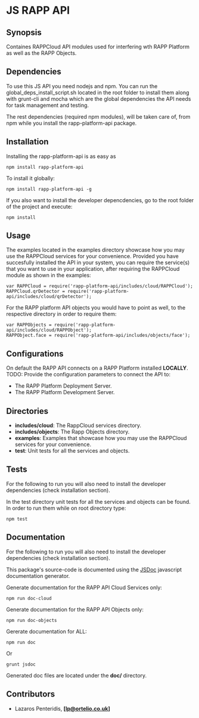 # JS RAPP API

## Synopsis

Containes RAPPCloud API modules used for interfering wth RAPP Platform as well as the RAPP Objects.


## Dependencies

To use this JS API you need nodejs and npm.
You can run the global_deps_install_script.sh located in the root folder to install them along with grunt-cli and mocha which are the global dependencies the API needs for task management and testing.

The rest dependencies (required npm modules), will be taken care of, from npm while you install the rapp-platform-api package.


## Installation

Installing the rapp-platform-api is as easy as 

```shell
npm install rapp-platform-api
```

To install it globally:

```shell
npm install rapp-platform-api -g
```

If you also want to install the developer depencdencies, go to the root folder of the project and execute:

```shell
npm install
```

## Usage

The examples located in the examples directory showcase how you may use the RAPPCloud services for your convenience.
Provided you have succesfully installed the API in your system, you can require the service(s) that you want to use in your application, after requiring the RAPPCloud module as shown in the examples:

```shell
var RAPPCloud = require('rapp-platform-api/includes/cloud/RAPPCloud');
RAPPCloud.qrDetector = require('rapp-platform-api/includes/cloud/qrDetector');
```

For the RAPP platform API objects you would have to point as well, to the respective directory in order to require them:

```shell
var RAPPObjects = require('rapp-platform-api/includes/cloud/RAPPObject');
RAPPObject.face = require('rapp-platform-api/includes/objects/face');
```


##  Configurations

On default the RAPP API connects on a RAPP Platform installed **LOCALLY**.
TODO: Provide the configuration parameters to connect the API to:

- The RAPP Platform Deployment Server.
- The RAPP Platform Development Server.


## Directories

- **includes/cloud**: The RappCloud services directory.
- **includes/objects**: The Rapp Objects directory.
- **examples**: Examples that showcase how you may use the RAPPCloud services for your convenience.
- **test**: Unit tests for all the services and objects.


## Tests

For the following to run you will also need to install the developer dependencies (check installation section).

In the test directory unit tests for all the services and objects can be found. In order to run them while on root directory type:

```shell
npm test
```

## Documentation

For the following to run you will also need to install the developer dependencies (check installation section).

This package's source-code is documented using the [JSDoc](https://github.com/jsdoc3/jsdoc) javascript documentation generator.

Generate documentation for the RAPP API Cloud Services only:

```shell
npm run doc-cloud
```

Generate documentation for the RAPP API Objects only:

```shell
npm run doc-objects
```

Gererate documentation for ALL:

```shell
npm run doc
```

Or

```shell
grunt jsdoc
```

Generated doc files are located under the **doc/** directory.


## Contributors

- Lazaros Penteridis, **[lp@ortelio.co.uk]**
